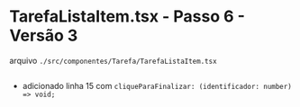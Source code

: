 # TarefaListaItem.tsx - Passo 6 - Versão 3

arquivo `./src/componentes/Tarefa/TarefaListaItem.tsx`
```tsx

```

- adicionado linha 15 com `cliqueParaFinalizar: (identificador: number) => void;`
